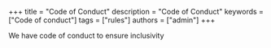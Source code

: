 +++
title = "Code of Conduct"
description = "Code of Conduct"
keywords = ["Code of conduct"]
tags = ["rules"]
authors = ["admin"]
+++

We have code of conduct to ensure inclusivity